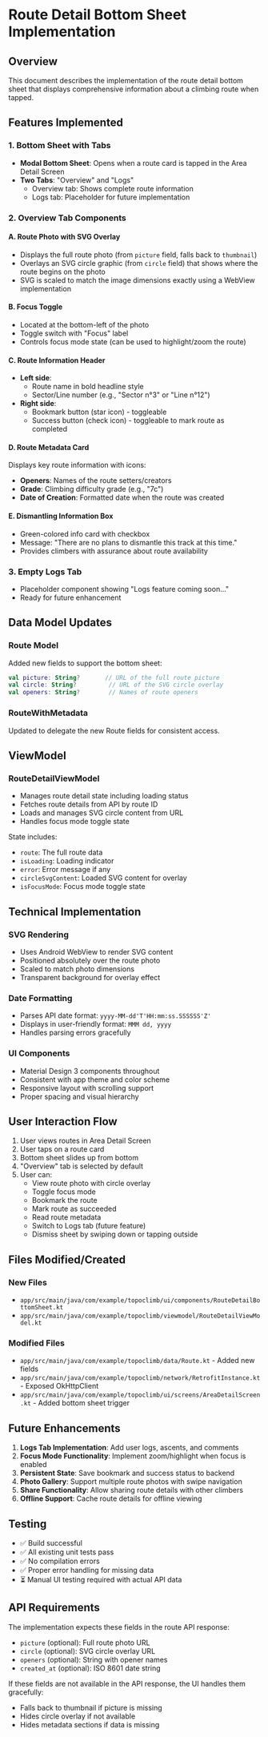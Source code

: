 # Route Detail Bottom Sheet Implementation

## Overview
This document describes the implementation of the route detail bottom sheet that displays comprehensive information about a climbing route when tapped.

## Features Implemented

### 1. Bottom Sheet with Tabs
- **Modal Bottom Sheet**: Opens when a route card is tapped in the Area Detail Screen
- **Two Tabs**: "Overview" and "Logs"
  - Overview tab: Shows complete route information
  - Logs tab: Placeholder for future implementation

### 2. Overview Tab Components

#### A. Route Photo with SVG Overlay
- Displays the full route photo (from `picture` field, falls back to `thumbnail`)
- Overlays an SVG circle graphic (from `circle` field) that shows where the route begins on the photo
- SVG is scaled to match the image dimensions exactly using a WebView implementation

#### B. Focus Toggle
- Located at the bottom-left of the photo
- Toggle switch with "Focus" label
- Controls focus mode state (can be used to highlight/zoom the route)

#### C. Route Information Header
- **Left side**: 
  - Route name in bold headline style
  - Sector/Line number (e.g., "Sector n°3" or "Line n°12")
- **Right side**:
  - Bookmark button (star icon) - toggleable
  - Success button (check icon) - toggleable to mark route as completed

#### D. Route Metadata Card
Displays key route information with icons:
- **Openers**: Names of the route setters/creators
- **Grade**: Climbing difficulty grade (e.g., "7c")
- **Date of Creation**: Formatted date when the route was created

#### E. Dismantling Information Box
- Green-colored info card with checkbox
- Message: "There are no plans to dismantle this track at this time."
- Provides climbers with assurance about route availability

### 3. Empty Logs Tab
- Placeholder component showing "Logs feature coming soon..."
- Ready for future enhancement

## Data Model Updates

### Route Model
Added new fields to support the bottom sheet:
```kotlin
val picture: String?       // URL of the full route picture
val circle: String?         // URL of the SVG circle overlay
val openers: String?        // Names of route openers
```

### RouteWithMetadata
Updated to delegate the new Route fields for consistent access.

## ViewModel

### RouteDetailViewModel
- Manages route detail state including loading status
- Fetches route details from API by route ID
- Loads and manages SVG circle content from URL
- Handles focus mode toggle state

State includes:
- `route`: The full route data
- `isLoading`: Loading indicator
- `error`: Error message if any
- `circleSvgContent`: Loaded SVG content for overlay
- `isFocusMode`: Focus mode toggle state

## Technical Implementation

### SVG Rendering
- Uses Android WebView to render SVG content
- Positioned absolutely over the route photo
- Scaled to match photo dimensions
- Transparent background for overlay effect

### Date Formatting
- Parses API date format: `yyyy-MM-dd'T'HH:mm:ss.SSSSSS'Z'`
- Displays in user-friendly format: `MMM dd, yyyy`
- Handles parsing errors gracefully

### UI Components
- Material Design 3 components throughout
- Consistent with app theme and color scheme
- Responsive layout with scrolling support
- Proper spacing and visual hierarchy

## User Interaction Flow

1. User views routes in Area Detail Screen
2. User taps on a route card
3. Bottom sheet slides up from bottom
4. "Overview" tab is selected by default
5. User can:
   - View route photo with circle overlay
   - Toggle focus mode
   - Bookmark the route
   - Mark route as succeeded
   - Read route metadata
   - Switch to Logs tab (future feature)
   - Dismiss sheet by swiping down or tapping outside

## Files Modified/Created

### New Files
- `app/src/main/java/com/example/topoclimb/ui/components/RouteDetailBottomSheet.kt`
- `app/src/main/java/com/example/topoclimb/viewmodel/RouteDetailViewModel.kt`

### Modified Files
- `app/src/main/java/com/example/topoclimb/data/Route.kt` - Added new fields
- `app/src/main/java/com/example/topoclimb/network/RetrofitInstance.kt` - Exposed OkHttpClient
- `app/src/main/java/com/example/topoclimb/ui/screens/AreaDetailScreen.kt` - Added bottom sheet trigger

## Future Enhancements

1. **Logs Tab Implementation**: Add user logs, ascents, and comments
2. **Focus Mode Functionality**: Implement zoom/highlight when focus is enabled
3. **Persistent State**: Save bookmark and success status to backend
4. **Photo Gallery**: Support multiple route photos with swipe navigation
5. **Share Functionality**: Allow sharing route details with other climbers
6. **Offline Support**: Cache route details for offline viewing

## Testing

- ✅ Build successful
- ✅ All existing unit tests pass
- ✅ No compilation errors
- ✅ Proper error handling for missing data
- ⏳ Manual UI testing required with actual API data

## API Requirements

The implementation expects these fields in the route API response:
- `picture` (optional): Full route photo URL
- `circle` (optional): SVG circle overlay URL
- `openers` (optional): String with opener names
- `created_at` (optional): ISO 8601 date string

If these fields are not available in the API response, the UI handles them gracefully:
- Falls back to thumbnail if picture is missing
- Hides circle overlay if not available
- Hides metadata sections if data is missing
